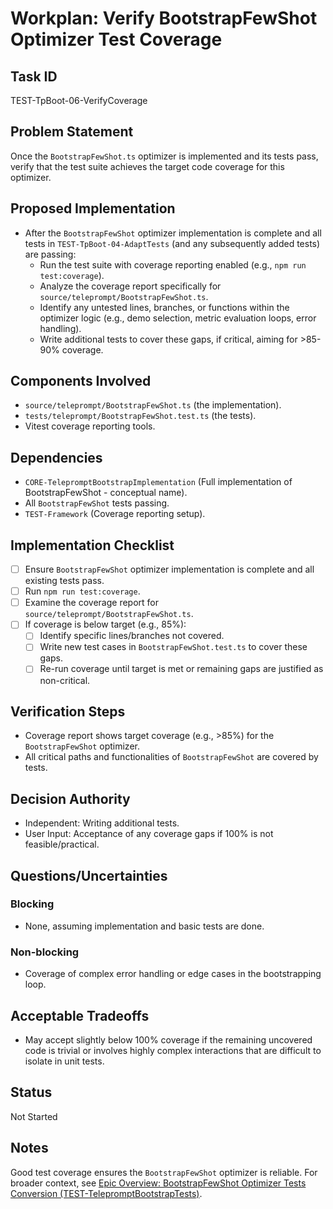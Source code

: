 # Workplan: Verify BootstrapFewShot Optimizer Test Coverage

## Task ID
TEST-TpBoot-06-VerifyCoverage

## Problem Statement
Once the `BootstrapFewShot.ts` optimizer is implemented and its tests pass, verify that the test suite achieves the target code coverage for this optimizer.

## Proposed Implementation
- After the `BootstrapFewShot` optimizer implementation is complete and all tests in `TEST-TpBoot-04-AdaptTests` (and any subsequently added tests) are passing:
    - Run the test suite with coverage reporting enabled (e.g., `npm run test:coverage`).
    - Analyze the coverage report specifically for `source/teleprompt/BootstrapFewShot.ts`.
    - Identify any untested lines, branches, or functions within the optimizer logic (e.g., demo selection, metric evaluation loops, error handling).
    - Write additional tests to cover these gaps, if critical, aiming for >85-90% coverage.

## Components Involved
- `source/teleprompt/BootstrapFewShot.ts` (the implementation).
- `tests/teleprompt/BootstrapFewShot.test.ts` (the tests).
- Vitest coverage reporting tools.

## Dependencies
- `CORE-TelepromptBootstrapImplementation` (Full implementation of BootstrapFewShot - conceptual name).
- All `BootstrapFewShot` tests passing.
- `TEST-Framework` (Coverage reporting setup).

## Implementation Checklist
- [ ] Ensure `BootstrapFewShot` optimizer implementation is complete and all existing tests pass.
- [ ] Run `npm run test:coverage`.
- [ ] Examine the coverage report for `source/teleprompt/BootstrapFewShot.ts`.
- [ ] If coverage is below target (e.g., 85%):
    - [ ] Identify specific lines/branches not covered.
    - [ ] Write new test cases in `BootstrapFewShot.test.ts` to cover these gaps.
    - [ ] Re-run coverage until target is met or remaining gaps are justified as non-critical.

## Verification Steps
- Coverage report shows target coverage (e.g., >85%) for the `BootstrapFewShot` optimizer.
- All critical paths and functionalities of `BootstrapFewShot` are covered by tests.

## Decision Authority
- Independent: Writing additional tests.
- User Input: Acceptance of any coverage gaps if 100% is not feasible/practical.

## Questions/Uncertainties
### Blocking
- None, assuming implementation and basic tests are done.

### Non-blocking
- Coverage of complex error handling or edge cases in the bootstrapping loop.

## Acceptable Tradeoffs
- May accept slightly below 100% coverage if the remaining uncovered code is trivial or involves highly complex interactions that are difficult to isolate in unit tests.

## Status
Not Started

## Notes
Good test coverage ensures the `BootstrapFewShot` optimizer is reliable.
For broader context, see [Epic Overview: BootstrapFewShot Optimizer Tests Conversion (TEST-TelepromptBootstrapTests)](../../docs/planning/workplans/TEST-TelepromptBootstrapTests.md).